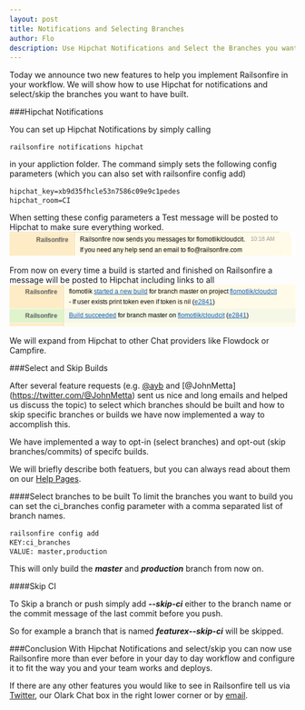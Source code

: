 ```yaml
---
layout: post
title: Notifications and Selecting Branches
author: Flo
description: Use Hipchat Notifications and Select the Branches you want to build
---
```


Today we announce two new features to help you implement Railsonfire
in your workflow. We will show how to use Hipchat for notifications and
select/skip the branches you want to have built.

###Hipchat Notifications

You can set up Hipchat Notifications by simply calling

    railsonfire notifications hipchat

in your appliction folder. The command simply sets the following config
parameters (which you can also set with railsonfire config add)

    hipchat_key=xb9d35fhcle53n7586c09e9c1pedes
    hipchat_room=CI

When setting these config parameters a Test message will be posted to
Hipchat to make sure everything worked.
![Hipchat Notifications](/images/notifications/setup.png)

From now on every time a build is started and finished on Railsonfire a message will
be posted to Hipchat including links to all
![Hipchat Notifications](/images/notifications/notifications.png)

We will expand from Hipchat to other Chat providers like Flowdock or
Campfire.

###Select and Skip Builds

After several feature requests (e.g. [@ayb](https://twitter.com/ayb) and
[@JohnMetta] (https://twitter.com/@JohnMetta) sent us nice and long
emails and helped us discuss the topic) to select which branches should be built
and how to skip specific branches or builds we have now implemented a
way to accomplish this.

We have implemented a way to opt-in (select branches) and opt-out (skip
branches/commits) of specifc builds.

We will briefly describe both featuers, but you can always read about
them on our [Help
Pages](http://help.railsonfire.com/setup/skip-and-select.html).

####Select branches to be built
To limit the branches you want to build you can set the ci_branches
config parameter with a comma separated list of branch names.

    railsonfire config add
    KEY:ci_branches
    VALUE: master,production

This will only build the ***master*** and ***production*** branch from
now on.

####Skip CI

To Skip a branch or push simply add ***--skip-ci*** either to the
branch name or the commit message of the last commit before you push.

So for example a branch that is named ***featurex--skip-ci*** will be
skipped.

###Conclusion
With Hipchat Notifications and select/skip you can now use Railsonfire
more than ever before in your day to day workflow and configure it to
fit the way you and your team works and deploys.

If there are any other features you would like to see in Railsonfire
tell us via [Twitter](https://twitter.com/railsonfire), our Olark Chat
box in the right lower corner or by [email](mailto:flo@railsonfire.com).
